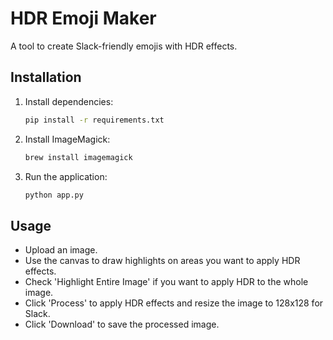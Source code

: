 # HDR Emoji Maker

A tool to create Slack-friendly emojis with HDR effects.

## Installation

1. Install dependencies:
   ```bash
   pip install -r requirements.txt
   ```

2. Install ImageMagick:
   ```bash
   brew install imagemagick
   ```

3. Run the application:
   ```bash
   python app.py
   ```

## Usage

- Upload an image.
- Use the canvas to draw highlights on areas you want to apply HDR effects.
- Check 'Highlight Entire Image' if you want to apply HDR to the whole image.
- Click 'Process' to apply HDR effects and resize the image to 128x128 for Slack.
- Click 'Download' to save the processed image. 